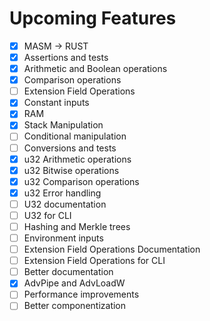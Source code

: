 # Upcoming Features

- [x] MASM -> RUST
- [x] Assertions and tests
- [x] Arithmetic and Boolean operations
- [x] Comparison operations
- [ ] Extension Field Operations
- [x] Constant inputs
- [x] RAM
- [x] Stack Manipulation
- [ ] Conditional manipulation
- [ ] Conversions and tests
- [x] u32 Arithmetic operations
- [x] u32 Bitwise operations
- [x] u32 Comparison operations
- [x] u32 Error handling
- [ ] U32 documentation
- [ ] U32 for CLI
- [ ] Hashing and Merkle trees
- [ ] Environment inputs
- [ ] Extension Field Operations Documentation
- [ ] Extension Field Operations for CLI
- [ ] Better documentation
- [x] AdvPipe and AdvLoadW
- [ ] Performance improvements
- [ ] Better componentization
